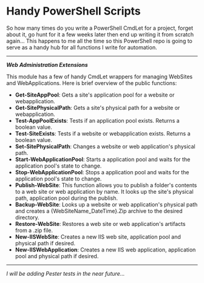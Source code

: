 # Handy PowerShell Scripts

So how many times do you write a PowerShell CmdLet for a project, forget about it, go hunt for it a few weeks later then end up writing it from scratch again... This happens to me all the time so this PowerShell repo is going to serve as a handy hub for all functions I write for automation.

***
***Web Administration Extensions***

This module has a few of handy CmdLet wrappers for managing WebSites and WebApplications. Here is brief overview of the public functions:
- **Get-SiteAppPool**: Gets a site's application pool for a website or webapplication.
- **Get-SitePhysicalPath**: Gets a site's physical path for a website or webapplication.
- **Test-AppPoolExists**: Tests if an application pool exists. Returns a boolean value.
- **Test-SiteExists**: Tests if a website or webapplication exists. Returns a boolean value.
- **Set-SitePhysicalPath**: Changes a website or web application's physical path.
- **Start-WebApplicationPool**: Starts a application pool and waits for the application pool's state to change.
- **Stop-WebApplicationPool**: Stops a application pool and waits for the application pool's state to change.
- **Publish-WebSite**: This function allows you to publish a folder's contents to a web site or web application by name. It looks up the site's physical path, application pool during the publish.
- **Backup-WebSite**: Looks up a website or web application's physical path and creates a {WebSiteName_DateTime}.Zip archive to the desired directory.
- **Restore-WebSite**: Restores a web site or web application's artifacts from a .zip file.
- **New-IISWebSite**: Creates a new IIS web site, application pool and physical path if desired.
- **New-IISWebApplication**: Creates a new IIS web application, application pool and physical path if desired.

***

*I will be adding Pester tests in the near future...*